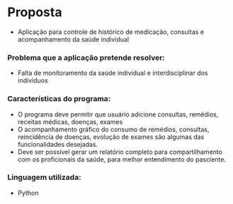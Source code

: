 # Proposta

- Aplicação para controle de histórico de medicação, consultas e acompanhamento da saúde individual

### Problema que a aplicação pretende resolver:
- Falta de monitoramento da saúde individual e interdisciplinar dos indivíduos

### Características do programa:
- O programa deve permitir que usuário adicione consultas, remédios, receitas médicas, doenças, exames
- O acompanhamento gráfico do consumo de remédios, consultas, reincidência de doenças, evolução de exames são algumas das funcionalidades desejadas.
- Deve ser possível gerar um relatório completo para compartilhamento com os proficionais da saúde, para melhor entendimento do pasciente.

### Linguagem utilizada:
- Python